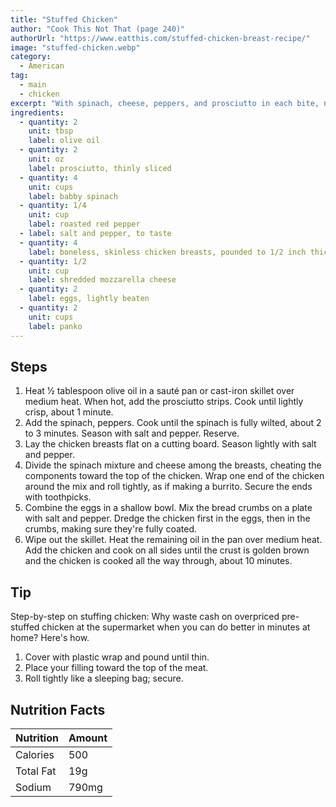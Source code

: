 ```yaml
---
title: "Stuffed Chicken"
author: "Cook This Not That (page 240)"
authorUrl: "https://www.eatthis.com/stuffed-chicken-breast-recipe/"
image: "stuffed-chicken.webp"
category:
  - American
tag:
  - main
  - chicken
excerpt: "With spinach, cheese, peppers, and prosciutto in each bite, no other chicken dish can compare."
ingredients:
  - quantity: 2
    unit: tbsp
    label: olive oil
  - quantity: 2
    unit: oz
    label: prosciutto, thinly sliced
  - quantity: 4
    unit: cups
    label: babby spinach
  - quantity: 1/4
    unit: cup
    label: roasted red pepper
  - label: salt and pepper, to taste
  - quantity: 4
    label: boneless, skinless chicken breasts, pounded to 1/2 inch thick
  - quantity: 1/2
    unit: cup
    label: shredded mozzarella cheese
  - quantity: 2
    label: eggs, lightly beaten
  - quantity: 2
    unit: cups
    label: panko
---
```


## Steps

1. Heat 1⁄2 tablespoon olive oil in a sauté pan or cast-iron skillet over medium heat. When hot, add the prosciutto strips. Cook until lightly crisp, about 1 minute.
2. Add the spinach, peppers. Cook until the spinach is fully wilted, about 2 to 3 minutes. Season with salt and pepper. Reserve.
3. Lay the chicken breasts flat on a cutting board. Season lightly with salt and pepper.
4. Divide the spinach mixture and cheese among the breasts, cheating the components toward the top of the chicken. Wrap one end of the chicken around the mix and roll tightly, as if making a burrito. Secure the ends with toothpicks.
5. Combine the eggs in a shallow bowl. Mix the bread crumbs on a plate with salt and pepper. Dredge the chicken first in the eggs, then in the crumbs, making sure they're fully coated.
6. Wipe out the skillet. Heat the remaining oil in the pan over medium heat. Add the chicken and cook on all sides until the crust is golden brown and the chicken is cooked all the way through, about 10 minutes.

## Tip

Step-by-step on stuffing chicken: Why waste cash on overpriced pre-stuffed chicken at the supermarket when you can do better in minutes at home? Here's how.

1. Cover with plastic wrap and pound until thin.
2. Place your filling toward the top of the meat.
3. Roll tightly like a sleeping bag; secure.

## Nutrition Facts

| Nutrition | Amount |
| --------- | ------ |
| Calories  | 500    |
| Total Fat | 19g    |
| Sodium    | 790mg  |
